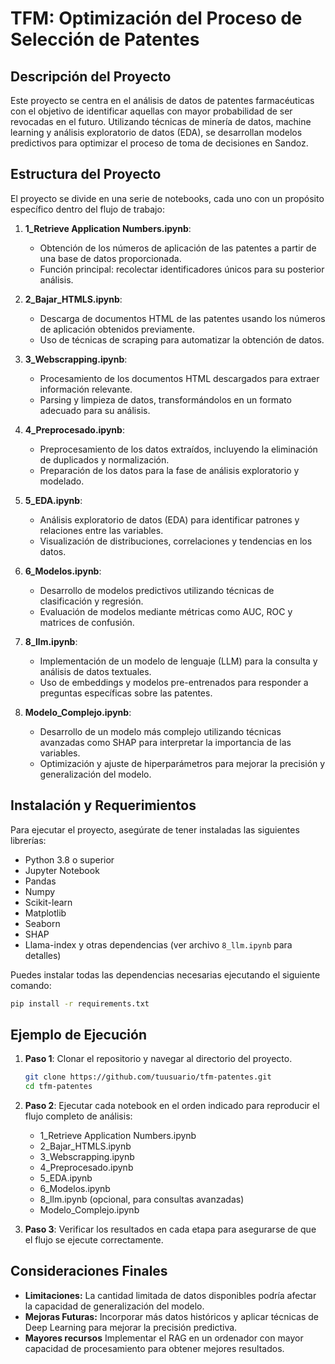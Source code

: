 # TFM: Optimización del Proceso de Selección de Patentes

## Descripción del Proyecto

Este proyecto se centra en el análisis de datos de patentes farmacéuticas con el objetivo de identificar aquellas con mayor probabilidad de ser revocadas en el futuro. Utilizando técnicas de minería de datos, machine learning y análisis exploratorio de datos (EDA), se desarrollan modelos predictivos para optimizar el proceso de toma de decisiones en Sandoz.

## Estructura del Proyecto

El proyecto se divide en una serie de notebooks, cada uno con un propósito específico dentro del flujo de trabajo:

1. **1_Retrieve Application Numbers.ipynb**:
   - Obtención de los números de aplicación de las patentes a partir de una base de datos proporcionada.
   - Función principal: recolectar identificadores únicos para su posterior análisis.

2. **2_Bajar_HTMLS.ipynb**:
   - Descarga de documentos HTML de las patentes usando los números de aplicación obtenidos previamente.
   - Uso de técnicas de scraping para automatizar la obtención de datos.

3. **3_Webscrapping.ipynb**:
   - Procesamiento de los documentos HTML descargados para extraer información relevante.
   - Parsing y limpieza de datos, transformándolos en un formato adecuado para su análisis.

4. **4_Preprocesado.ipynb**:
   - Preprocesamiento de los datos extraídos, incluyendo la eliminación de duplicados y normalización.
   - Preparación de los datos para la fase de análisis exploratorio y modelado.

5. **5_EDA.ipynb**:
   - Análisis exploratorio de datos (EDA) para identificar patrones y relaciones entre las variables.
   - Visualización de distribuciones, correlaciones y tendencias en los datos.

6. **6_Modelos.ipynb**:
   - Desarrollo de modelos predictivos utilizando técnicas de clasificación y regresión.
   - Evaluación de modelos mediante métricas como AUC, ROC y matrices de confusión.

7. **8_llm.ipynb**:
   - Implementación de un modelo de lenguaje (LLM) para la consulta y análisis de datos textuales.
   - Uso de embeddings y modelos pre-entrenados para responder a preguntas específicas sobre las patentes.

8. **Modelo_Complejo.ipynb**:
   - Desarrollo de un modelo más complejo utilizando técnicas avanzadas como SHAP para interpretar la importancia de las variables.
   - Optimización y ajuste de hiperparámetros para mejorar la precisión y generalización del modelo.

## Instalación y Requerimientos

Para ejecutar el proyecto, asegúrate de tener instaladas las siguientes librerías:

- Python 3.8 o superior
- Jupyter Notebook
- Pandas
- Numpy
- Scikit-learn
- Matplotlib
- Seaborn
- SHAP
- Llama-index y otras dependencias (ver archivo `8_llm.ipynb` para detalles)

Puedes instalar todas las dependencias necesarias ejecutando el siguiente comando:

```bash
pip install -r requirements.txt
```

## Ejemplo de Ejecución

1. **Paso 1**: Clonar el repositorio y navegar al directorio del proyecto.
   ```bash
   git clone https://github.com/tuusuario/tfm-patentes.git
   cd tfm-patentes
   ```

2. **Paso 2**: Ejecutar cada notebook en el orden indicado para reproducir el flujo completo de análisis:
   - 1_Retrieve Application Numbers.ipynb
   - 2_Bajar_HTMLS.ipynb
   - 3_Webscrapping.ipynb
   - 4_Preprocesado.ipynb
   - 5_EDA.ipynb
   - 6_Modelos.ipynb
   - 8_llm.ipynb (opcional, para consultas avanzadas)
   - Modelo_Complejo.ipynb

3. **Paso 3**: Verificar los resultados en cada etapa para asegurarse de que el flujo se ejecute correctamente.


## Consideraciones Finales
   - **Limitaciones:** La cantidad limitada de datos disponibles podría afectar la capacidad de generalización del modelo.
   - **Mejoras Futuras:** Incorporar más datos históricos y aplicar técnicas de Deep Learning para mejorar la precisión predictiva.
   - **Mayores recursos** Implementar el RAG en un ordenador con mayor capacidad de procesamiento para obtener mejores resultados.
